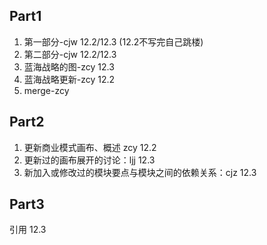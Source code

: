 ## Part1
1. 第一部分-cjw 12.2/12.3 (12.2不写完自己跳楼)
2. 第二部分-cjw 12.2/12.3
2. 蓝海战略的图-zcy 12.3
3. 蓝海战略更新-zcy 12.2
4. merge-zcy

## Part2
1. 更新商业模式画布、概述 zcy 12.2
2. 更新过的画布展开的讨论：ljj 12.3 
3. 新加入或修改过的模块要点与模块之间的依赖关系：cjz 12.3

## Part3
引用 12.3


